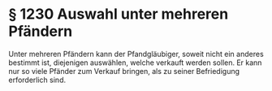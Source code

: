 # § 1230 Auswahl unter mehreren Pfändern
Unter mehreren Pfändern kann der Pfandgläubiger, soweit nicht ein anderes bestimmt ist, diejenigen auswählen, welche verkauft werden sollen. Er kann nur so viele Pfänder zum Verkauf bringen, als zu seiner Befriedigung erforderlich sind.